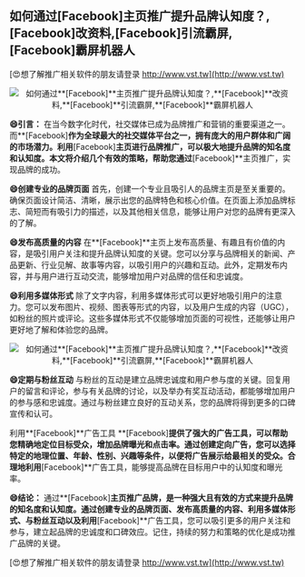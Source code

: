 ## **如何通过**[Facebook]**主页推广提升品牌认知度？,**[Facebook]**改资料,**[Facebook]**引流霸屏,**[Facebook]**霸屏机器人**

[😍想了解推广相关软件的朋友请登录 http://www.vst.tw](http://www.vst.tw)

 <center><img src="https://vst.tw/MP4/tuiguang/png/1.png" alt="如何通过**[Facebook]**主页推广提升品牌认知度？,**[Facebook]**改资料,**[Facebook]**引流霸屏,**[Facebook]**霸屏机器人"></center>

**😄引言：**
在当今数字化时代，社交媒体已成为品牌推广和营销的重要渠道之一。而**[Facebook]**作为全球最大的社交媒体平台之一，拥有庞大的用户群体和广阔的市场潜力。利用**[Facebook]**主页进行品牌推广，可以极大地提升品牌的知名度和认知度。本文将介绍几个有效的策略，帮助您通过**[Facebook]**主页推广，实现品牌的成功。

**😄创建专业的品牌页面**
首先，创建一个专业且吸引人的品牌主页是至关重要的。确保页面设计简洁、清晰，展示出您的品牌特色和核心价值。在页面上添加品牌标志、简短而有吸引力的描述，以及其他相关信息，能够让用户对您的品牌有更深入的了解。

**😄发布高质量的内容**
在**[Facebook]**主页上发布高质量、有趣且有价值的内容，是吸引用户关注和提升品牌认知度的关键。您可以分享与品牌相关的新闻、产品更新、行业见解、故事等内容，以吸引用户的兴趣和互动。此外，定期发布内容，并与用户进行互动交流，能够增加用户对品牌的信任和忠诚度。

**😄利用多媒体形式**
除了文字内容，利用多媒体形式可以更好地吸引用户的注意力。您可以发布图片、视频、图表等形式的内容，以及用户生成的内容（UGC），如粉丝的照片或评论。这些多媒体形式不仅能够增加页面的可视性，还能够让用户更好地了解和体验您的品牌。

 <center><img src="https://vst.tw/MP4/tuiguang/png/2.png" alt="如何通过**[Facebook]**主页推广提升品牌认知度？,**[Facebook]**改资料,**[Facebook]**引流霸屏,**[Facebook]**霸屏机器人"></center>

**😄定期与粉丝互动**
与粉丝的互动是建立品牌忠诚度和用户参与度的关键。回复用户的留言和评论，参与有关品牌的讨论，以及举办有奖互动活动，都能够增加用户的参与感和忠诚度。通过与粉丝建立良好的互动关系，您的品牌将得到更多的口碑宣传和认可。

利用**[Facebook]**广告工具
**[Facebook]**提供了强大的广告工具，可以帮助您精确地定位目标受众，增加品牌曝光和点击率。通过创建定向广告，您可以选择特定的地理位置、年龄、性别、兴趣等条件，以便将广告展示给最相关的受众。合理地利用**[Facebook]**广告工具，能够提高品牌在目标用户中的认知度和曝光率。

**😄结论：**
通过**[Facebook]**主页推广品牌，是一种强大且有效的方式来提升品牌的知名度和认知度。通过创建专业的品牌页面、发布高质量的内容、利用多媒体形式、与粉丝互动以及利用**[Facebook]**广告工具，您可以吸引更多的用户关注和参与，建立起品牌的忠诚度和口碑效应。记住，持续的努力和策略的优化是成功推广品牌的关键。

[😍想了解推广相关软件的朋友请登录 http://www.vst.tw](http://www.vst.tw)



